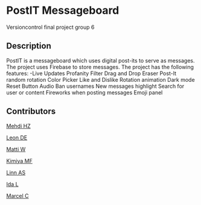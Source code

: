 # PostIT Messageboard
Versioncontrol final project group 6
## Description
PostIT is a messageboard which uses digital post-its to serve as messages. The project uses Firebase to store messages. The project has the following features:
-Live Updates
Profanity Filter
Drag and Drop Eraser
Post-It random rotation
Color Picker
Like and Dislike
Rotation animation
Dark mode
Reset Button
Audio
Ban usernames
New messages highlight
Search for user or content
Fireworks when posting messages
Emoji panel

## Contributors
[Mehdi HZ](https://github.com/mehdihz2003)

[Leon DE](https://github.com/leondenengelsen) 

[Matti W](https://github.com/mattiwalli) 

[Kimiya MF](https://github.com/Kimiya777)

[Linn AS](https://github.com/munchkin870411)

[Ida L](https://github.com/MetalMuffin)

[Marcel C](https://github.com/Marvelmta)
